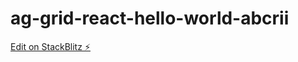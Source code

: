 # ag-grid-react-hello-world-abcrii

[Edit on StackBlitz ⚡️](https://stackblitz.com/edit/ag-grid-react-hello-world-abcrii)